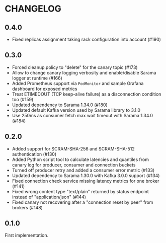 # CHANGELOG

## 0.4.0

* Fixed replicas assignment taking rack configuration into account (#190)

## 0.3.0

* Forced cleanup.policy to "delete" for the canary topic (#173)
* Allow to change canary logging verbosity and enable/disable Sarama logger at runtime (#166)
* Added Prometheus support via `PodMonitor` and sample Grafana dashboard for exposed metrics
* Treat ETIMEDOUT (TCP keep-alive failure) as a disconnection condition too (#159)
* Updated dependency to Sarama 1.34.0 (#180)
* Updated default Kafka version used by Sarama library to 3.1.0
* Use 250ms as consumer fetch max wait timeout with Sarama 1.34.0 (#184)

## 0.2.0

* Added support for SCRAM-SHA-256 and SCRAM-SHA-512 authentication (#130)
* Added Python script tool to calculate latencies and quantiles from canary log for producer, consumer and connection buckets
* Turned off producer retry and added a consumer error metric (#133)
* Updated dependency to Sarama 1.30.0 with Kafka 3.0.0 support (#134)
* Fixed connection check service missing latency metrics for one broker (#141)
* Fixed wrong content type "text/plain" returned by status endpoint instead of "application/json" (#144)
* Fixed canary not recovering after a "connection reset by peer" from brokers (#148)

## 0.1.0

First implementation.
